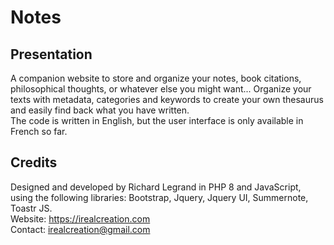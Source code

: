 # Notes
## Presentation
A companion website to store and organize your notes, book citations, philosophical thoughts, or whatever else you might want... 
Organize your texts with metadata, categories and keywords to create your own thesaurus and easily find back what you have written.  
The code is written in English, but the user interface is only available in French so far.
## Credits
Designed and developed by Richard Legrand in PHP 8 and JavaScript, using the following libraries: Bootstrap, Jquery, Jquery UI, Summernote, Toastr JS.  
Website: https://irealcreation.com  
Contact: irealcreation@gmail.com
